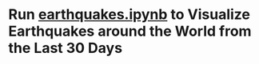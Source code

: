 # Run [earthquakes.ipynb](https://github.com/kentstephen/earthquakes/blob/main/earthquakes.ipynb) to Visualize Earthquakes around the World from the Last 30 Days
